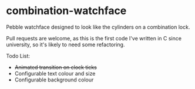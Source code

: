 # combination-watchface
Pebble watchface designed to look like the cylinders on a combination lock.

Pull requests are welcome, as this is the first code I've written in C since university, so it's likely to need some refactoring.

Todo List:

- ~~Animated transition on clock ticks~~
- Configurable text colour and size
- Configurable background colour
